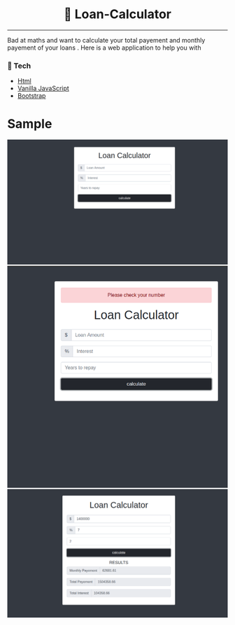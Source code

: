 <h1 style="text-align:center">📇 Loan-Calculator </h1>

***

Bad at maths and want to calculate your total  payement and monthly payement of your loans . Here is a web application to help you with 

### 🏁 Tech 
* [Html](https://www.w3.org/TR/html52/)
* [Vanilla JavaScript](https://developer.mozilla.org/en-US/docs/Web/javascript)
* [Bootstrap](https://getbootstrap.com/)

# Sample

<img src="img/main.png" alt="main">
<img src="img/fail.png" alt="main">
<img src="img/win.png" alt="main">
